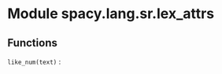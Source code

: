 Module spacy.lang.sr.lex_attrs
==============================

Functions
---------

    
`like_num(text)`
:
